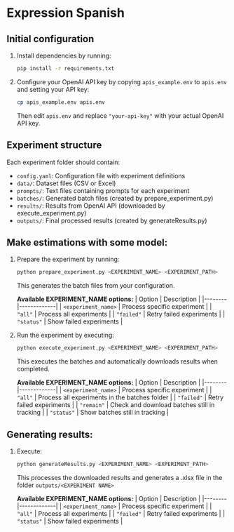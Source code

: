 # Expression Spanish

## Initial configuration

1. Install dependencies by running:
   ```bash
   pip install -r requirements.txt
   ```

2. Configure your OpenAI API key by copying `apis_example.env` to `apis.env` and setting your API key:
   ```bash
   cp apis_example.env apis.env
   ```

   Then edit `apis.env` and replace `"your-api-key"` with your actual OpenAI API key.

## Experiment structure

Each experiment folder should contain:

- `config.yaml`: Configuration file with experiment definitions
- `data/`: Dataset files (CSV or Excel)
- `prompts/`: Text files containing prompts for each experiment
- `batches/`: Generated batch files (created by prepare_experiment.py)
- `results/`: Results from OpenAI API (downloaded by execute_experiment.py)
- `outputs/`: Final processed results (created by generateResults.py)

## Make estimations with some model:

1. Prepare the experiment by running:
   ```bash
   python prepare_experiment.py <EXPERIMENT_NAME> <EXPERIMENT_PATH>
   ```
   This generates the batch files from your configuration.

   **Available EXPERIMENT_NAME options:**
   | Option | Description |
   |--------|-------------|
   | `<experiment_name>` | Process specific experiment |
   | `"all"` | Process all experiments |
   | `"failed"` | Retry failed experiments |
   | `"status"` | Show failed experiments |

2. Run the experiment by executing:
   ```bash
   python execute_experiment.py <EXPERIMENT_NAME> <EXPERIMENT_PATH>
   ```
   This executes the batches and automatically downloads results when completed.

   **Available EXPERIMENT_NAME options:**
   | Option | Description |
   |--------|-------------|
   | `<experiment_name>` | Process specific experiment |
   | `"all"` | Process all experiments in the batches folder |
   | `"failed"` | Retry failed experiments |
   | `"remain"` | Check and download batches still in tracking |
   | `"status"` | Show batches still in tracking |

## Generating results:

1. Execute:
   ```bash
   python generateResults.py <EXPERIMENT_NAME> <EXPERIMENT_PATH>
   ```
   This processes the downloaded results and generates a .xlsx file in the folder `outputs/<EXPERIMENT NAME>`

   **Available EXPERIMENT_NAME options:**
   | Option | Description |
   |--------|-------------|
   | `<experiment_name>` | Process specific experiment |
   | `"all"` | Process all experiments |
   | `"failed"` | Retry failed experiments |
   | `"status"` | Show failed experiments |
